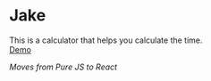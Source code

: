 # Jake
This is a calculator that helps you calculate the time.
<br><a href="https://maksv21.github.io/jake/index.html">Demo</a>

<i>Moves from Pure JS to React
